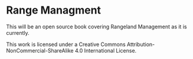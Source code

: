# Range Managment
This will be an open source book covering Rangeland Management as it is currently.  




This work is licensed under a Creative Commons Attribution-NonCommercial-ShareAlike 4.0 International License.
